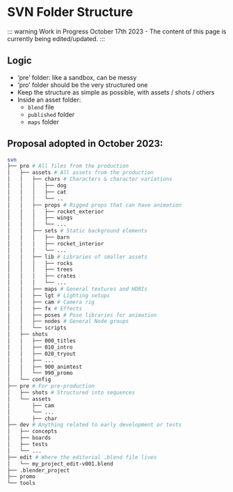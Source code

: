 # SVN Folder Structure

::: warning Work in Progress
October 17th 2023 - The content of this page is currently being edited/updated.
:::

## Logic

* ‘pre’ folder: like a sandbox, can be messy
* ‘pro’ folder should be the very structured one
* Keep the structure as simple as possible, with assets / shots / others
* Inside an asset folder:
    * `blend` file
    * `published` folder
    * `maps` folder

## Proposal adopted in October 2023:
``` bash
svn
├── pro # All files from the production
│   ├── assets # All assets from the production
│   │   ├── chars # Characters & character variations
│   │   │   ├── dog
│   │   │   ├── cat
│   │   │   └── ..
│   │   ├── props # Rigged props that can have animation
│   │   │   ├── rocket_exterior
│   │   │   ├── wings
│   │   │   └── ...
│   │   ├── sets # Static background elements
│   │   │   ├── barn
│   │   │   ├── rocket_interior
│   │   │   └── ...
│   │   ├── lib # Libraries of smaller assets
│   │   │   ├── rocks
│   │   │   ├── trees
│   │   │   ├── crates
│   │   │   └── ...
│   │   ├── maps # General textures and HDRIs
│   │   ├── lgt # Lighting setups
│   │   ├── cam # Camera rig
│   │   ├── fx # Effects
│   │   ├── poses # Pose libraries for animation
│   │   ├── nodes # General Node groups
│   │   └── scripts
│   ├── shots
│   │   ├── 000_titles
│   │   ├── 010_intro
│   │   ├── 020_tryout
│   │   ├── ...
│   │   ├── 900_animtest
│   │   └── 990_promo
│   └── config
├── pre # For pre-production
│   ├── shots # Structured into sequences
│   └── assets
│       ├── cam
│       └── ...
│       ├── char
├── dev # Anything related to early development or tests
│   ├── concepts
│   ├── boards
│   ├── tests
│   └── ...
├── edit # Where the editorial .blend file lives
│   └── my_project_edit-v001.blend
├── .blender_project
├── promo
└── tools
```
